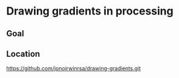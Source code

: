 Drawing gradients in processing
==================

Goal
-----

Location
-------------------
https://github.com/jonoirwinrsa/drawing-gradients.git